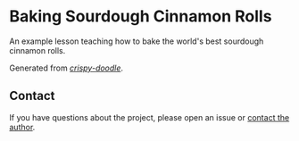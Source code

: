 # Baking Sourdough Cinnamon Rolls

An example lesson teaching how to bake the world's best sourdough cinnamon rolls.

Generated from [_crispy-doodle_](https://github.com/carpentries/crispy-doodle).

## Contact

If you have questions about the project, please open an issue or [contact the author](mailto:maggie.simpson@carpentry.org).
